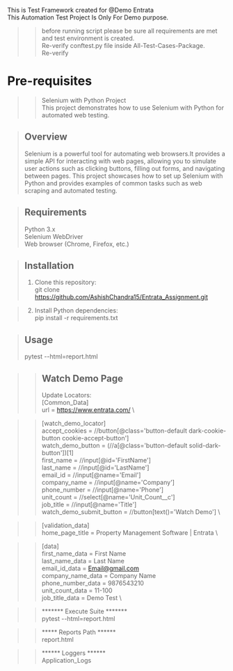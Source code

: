 
This is Test Framework created for @Demo Entrata \
This Automation Test Project Is Only For Demo purpose.
>> before running script please be sure all requirements are met and test environment is created. \
>> Re-verify conftest.py file inside All-Test-Cases-Package. \
>> Re-verify 

# Pre-requisites
>> Selenium with Python Project \
>This project demonstrates how to use Selenium with Python for automated web testing.

> ## Overview
>Selenium is a powerful tool for automating web browsers.It provides a simple API for interacting with web pages, 
allowing you to simulate user actions such as clicking buttons, filling out forms, and navigating between pages.
This project showcases how to set up Selenium with Python and provides examples of common tasks such as web scraping and automated testing.

> ## Requirements
> Python 3.x \
> Selenium WebDriver \
> Web browser (Chrome, Firefox, etc.)

> ## Installation
>1. Clone this repository: \
    git clone https://github.com/AshishChandra15/Entrata_Assignment.git

>2. Install Python dependencies: \
>pip install -r requirements.txt

>## Usage
> pytest --html=report.html 

>> ## Watch Demo Page
>> Update Locators:\
>> [Common_Data]\
>> url = https://www.entrata.com/ \

>> [watch_demo_locator] \
>accept_cookies = //button[@class='button-default dark-cookie-button cookie-accept-button'] \
>watch_demo_button = (//a[@class='button-default solid-dark-button'])[1] \
>first_name = //input[@id='FirstName'] \
>last_name = //input[@id='LastName'] \
>email_id = //input[@name='Email'] \
>company_name = //input[@name='Company'] \
>phone_number  = //input[@name='Phone'] \
>unit_count = //select[@name='Unit_Count__c'] \
>job_title = //input[@name='Title'] \
>watch_demo_submit_button = //button[text()='Watch Demo'] \

>> [validation_data] \
>home_page_title = Property Management Software | Entrata \

>> [data] \
>first_name_data = First Name \
>last_name_data = Last Name \
>email_id_data = Email@gmail.com \
>company_name_data = Company Name \
>phone_number_data = 9876543210 \
>unit_count_data = 11-100 \
>job_title_data = Demo Test \

>> ******* Execute Suite *******\
> pytest --html=report.html

>> ***** Reports Path ******\
> report.html

>> ****** Loggers ******\
> Application_Logs
